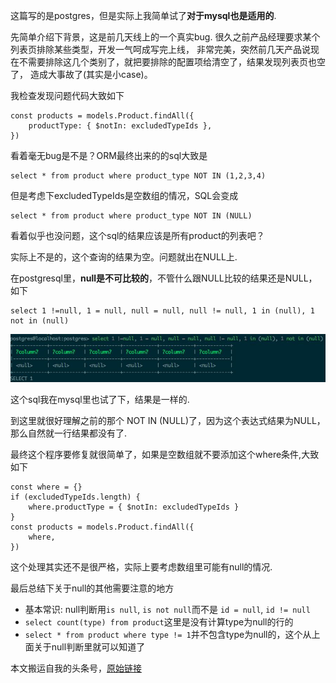 这篇写的是postgres，但是实际上我简单试了**对于mysql也是适用的**.

先简单介绍下背景，这是前几天线上的一个真实bug. 很久之前产品经理要求某个列表页排除某些类型，开发一气呵成写完上线，
非常完美，突然前几天产品说现在不需要排除这几个类别了，就把要排除的配置项给清空了，结果发现列表页也空了，
造成大事故了(其实是小case)。

我检查发现问题代码大致如下

    const products = models.Product.findAll({
        productType: { $notIn: excludedTypeIds },
    })

看着毫无bug是不是？ORM最终出来的的sql大致是

    select * from product where product_type NOT IN (1,2,3,4)

但是考虑下excludedTypeIds是空数组的情况，SQL会变成

    select * from product where product_type NOT IN (NULL)

看着似乎也没问题，这个sql的结果应该是所有product的列表吧？

实际上不是的，这个查询的结果为空。问题就出在NULL上.

在postgresql里，**null是不可比较的**，不管什么跟NULL比较的结果还是NULL，如下

    select 1 !=null, 1 = null, null = null, null != null, 1 in (null), 1 not in (null)
    
![pg null compare](./images/pg-basic-null-compare.jpg)

这个sql我在mysql里也试了下，结果是一样的.

到这里就很好理解之前的那个 NOT IN (NULL)了，因为这个表达式结果为NULL，那么自然就一行结果都没有了.

最终这个程序要修复就很简单了，如果是空数组就不要添加这个where条件,大致如下

    const where = {}
    if (excludedTypeIds.length) {
        where.productType = { $notIn: excludedTypeIds }
    }
    const products = models.Product.findAll({
        where,
    })

这个处理其实还不是很严格，实际上要考虑数组里可能有null的情况.

最后总结下关于null的其他需要注意的地方

* 基本常识: null判断用`is null`, `is not null`而不是 `id = null`, `id != null`
* `select count(type) from product`这里是没有计算type为null的行的
* `select * from product where type != 1`并不包含type为null的，这个从上面关于null判断里就可以知道了

本文搬运自我的头条号，[原始链接](https://www.toutiao.com/i6712998710827024904/)
